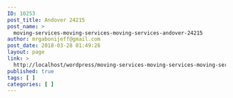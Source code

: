 ```yaml
---
ID: 10253
post_title: Andover 24215
post_name: >
  moving-services-moving-services-moving-services-andover-24215
author: mrgabonijeff@gmail.com
post_date: 2018-03-28 01:49:26
layout: page
link: >
  http://localhost/wordpress/moving-services-moving-services-moving-services-andover-24215/
published: true
tags: [ ]
categories: [ ]
---
```

